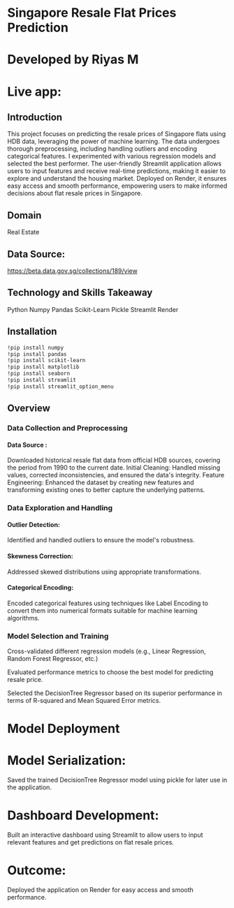 
# Singapore Resale Flat Prices Prediction

# Developed by Riyas M

# Live app:



## Introduction

This project focuses on predicting the resale prices of Singapore flats using HDB data, leveraging the power of machine learning. The data undergoes thorough preprocessing, including handling outliers and encoding categorical features. I experimented with various regression models and selected the best performer. The user-friendly Streamlit application allows users to input features and receive real-time predictions, making it easier to explore and understand the housing market. Deployed on Render, it ensures easy access and smooth performance, empowering users to make informed decisions about flat resale prices in Singapore.

## Domain

Real Estate

## Data Source: 
https://beta.data.gov.sg/collections/189/view

## Technology and Skills Takeaway

Python
Numpy
Pandas
Scikit-Learn
Pickle
Streamlit
Render

## Installation

```bash
!pip install numpy
!pip install pandas
!pip install scikit-learn
!pip install matplotlib
!pip install seaborn
!pip install streamlit
!pip install streamlit_option_menu
```

## Overview

### Data Collection and Preprocessing

#### Data Source : 
Downloaded historical resale flat data from official HDB sources, covering the period from 1990 to the current date.
Initial Cleaning: Handled missing values, corrected inconsistencies, and ensured the data's integrity.
Feature Engineering: Enhanced the dataset by creating new features and transforming existing ones to better capture the underlying patterns.

### Data Exploration and Handling

#### Outlier Detection: 
Identified and handled outliers to ensure the model's robustness.
#### Skewness Correction: 
Addressed skewed distributions using appropriate transformations.
#### Categorical Encoding: 
Encoded categorical features using techniques like Label Encoding to convert them into numerical formats suitable for machine learning algorithms.

### Model Selection and Training

Cross-validated different regression models (e.g., Linear Regression, Random Forest Regressor, etc.)

Evaluated performance metrics to choose the best model for predicting resale price.

Selected the DecisionTree Regressor based on its superior performance in terms of R-squared and Mean Squared Error metrics.

# Model Deployment

# Model Serialization:
Saved the trained DecisionTree Regressor model using pickle for later use in the application.

# Dashboard Development:
Built an interactive dashboard using Streamlit to allow users to input relevant features and get predictions on flat resale prices.

# Outcome:
Deployed the application on Render for easy access and smooth performance.



